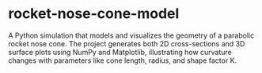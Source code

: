 # rocket-nose-cone-model
A Python simulation that models and visualizes the geometry of a parabolic rocket nose cone. The project generates both 2D cross-sections and 3D surface plots using NumPy and Matplotlib, illustrating how curvature changes with parameters like cone length, radius, and shape factor K.
